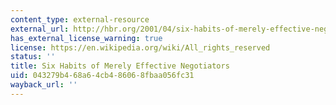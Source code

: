 ```yaml
---
content_type: external-resource
external_url: http://hbr.org/2001/04/six-habits-of-merely-effective-negotiators/ar/1
has_external_license_warning: true
license: https://en.wikipedia.org/wiki/All_rights_reserved
status: ''
title: Six Habits of Merely Effective Negotiators
uid: 043279b4-68a6-4cb4-8606-8fbaa056fc31
wayback_url: ''
---
```

